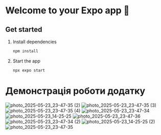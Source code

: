 # Welcome to your Expo app 👋

## Get started

1. Install dependencies

   ```bash
   npm install
   ```

2. Start the app

   ```bash
   npx expo start
   ```
   
# Демонстрація роботи додатку  

![photo_2025-05-23_23-47-35 (2)](https://github.com/user-attachments/assets/a6cafa50-1ecd-46a0-82e7-522092367359)
![photo_2025-05-23_23-47-35 (3)](https://github.com/user-attachments/assets/51f9357e-19bd-485c-895e-0714c157b297)
![photo_2025-05-23_23-47-35 (4)](https://github.com/user-attachments/assets/be6b6803-e3d2-4b69-bea7-d354f46d76ea)
![photo_2025-05-23_23-47-34](https://github.com/user-attachments/assets/84964790-0ff5-44cc-980e-f86501acfc7d)
![photo_2025-05-23_14-25-25](https://github.com/user-attachments/assets/32f9d009-f853-44fe-91f8-f543932fdf78)
![photo_2025-05-23_23-47-36](https://github.com/user-attachments/assets/1c695f60-ab55-480e-a819-554bd389d72c)
![photo_2025-05-23_23-47-34 (2)](https://github.com/user-attachments/assets/16d2feb3-63cd-4114-82c9-c98e3023e3d4)
![photo_2025-05-23_14-25-25 (2)](https://github.com/user-attachments/assets/4dc67b51-6574-4185-a171-5201795c940d)
![photo_2025-05-23_23-47-35](https://github.com/user-attachments/assets/9ed87efa-248f-4468-ac4e-3d3ee892f814)
